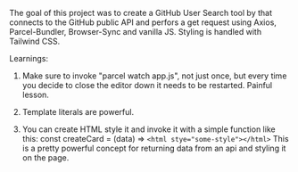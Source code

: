 The goal of this project was to create a GitHub User Search tool by that connects
to the GitHub public API and perfors a get request using Axios, Parcel-Bundler,
Browser-Sync and vanilla JS. Styling is handled with Tailwind CSS.

Learnings:
1. Make sure to invoke "parcel watch app.js", not just once, but every time
you decide to close the editor down it needs to be restarted. Painful lesson.

2. Template literals are powerful. 

3. You can create HTML style it and invoke it with a simple function like
this: const createCard = (data) => ` <html stye="some-style"></html> `
This is a pretty powerful concept for returning data from an api and styling
it on the page.